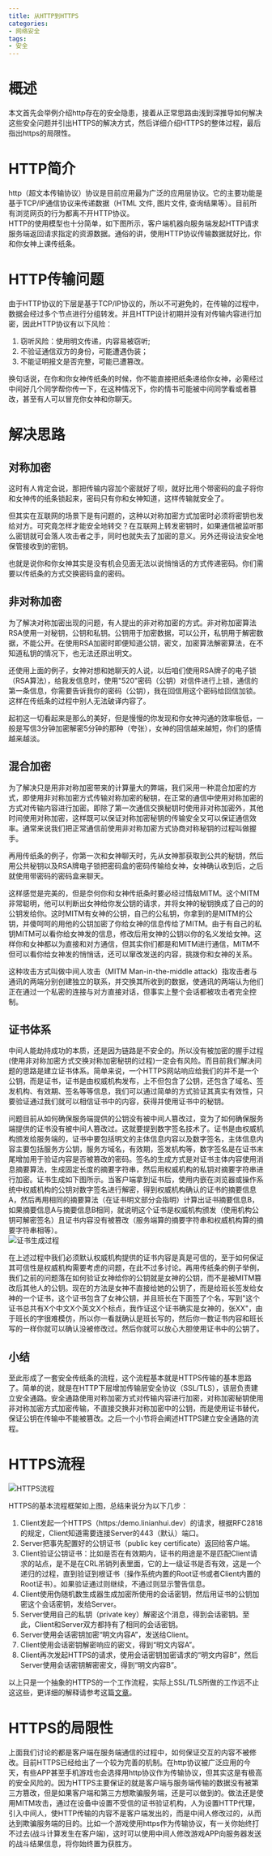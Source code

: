 ```yaml
---
title: 从HTTP到HTTPS
categories:
- 网络安全
tags:
- 安全
---
```

# 概述
本文首先会举例介绍http存在的安全隐患，接着从正常思路由浅到深推导如何解决这些安全问题并引出HTTPS的解决方式，然后详细介绍HTTPS的整体过程，最后指出https的局限性。

<!--more-->
# HTTP简介
http（超文本传输协议）协议是目前应用最为广泛的应用层协议。它的主要功能是基于TCP/IP通信协议来传递数据（HTML 文件, 图片文件, 查询结果等）。目前所有浏览网页的行为都离不开HTTP协议。  
HTTP的使用模型也十分简单，如下图所示，客户端机器向服务端发起HTTP请求服务端返回请求指定的资源数据。通俗的讲，使用HTTP协议传输数据就好比，你和你女神上课传纸条。


# HTTP传输问题
由于HTTP协议的下层是基于TCP/IP协议的，所以不可避免的，在传输的过程中，数据会经过多个节点进行分组转发。并且HTTP设计初期并没有对传输内容进行加密，因此HTTP协议有以下风险：
1. 窃听风险：使用明文传递，内容易被窃听;
2. 不验证通信双方的身份，可能遭遇伪装；
3. 不能证明报文是否完整，可能已遭篡改。

换句话说，在你和你女神传纸条的时候，你不能直接把纸条递给你女神，必需经过中间好几个同学帮你传一下，在这种情况下，你的情书可能被中间同学看或者篡改，甚至有人可以冒充你女神和你聊天。  

# 解决思路
## 对称加密
这时有人肯定会说，那把传输内容加个密就好了呗，就好比用个带密码的盒子将你和女神传的纸条锁起来，密码只有你和女神知道，这样传输就安全了。  

但其实在互联网的场景下是有问题的，这种以对称加密方式加密时必须将密钥也发给对方。可究竟怎样才能安全地转交？在互联网上转发密钥时，如果通信被监听那么密钥就可会落人攻击者之手，同时也就失去了加密的意义。另外还得设法安全地保管接收到的密钥。  

也就是说你和你女神其实是没有机会见面无法以说悄悄话的方式传递密码。你们需要以传纸条的方式交换密码盒的密码。    

## 非对称加密
为了解决对称加密出现的问题，有人提出的非对称加密的方式。非对称加密算法RSA使用一对秘钥，公钥和私钥。公钥用于加密数据，可以公开，私钥用于解密数据，不能公开。在使用RSA加密时即便知道公钥，密文，加密算法解密算法，在不知道私钥的情况下，也无法还原出明文。  

还使用上面的例子，女神对想和她聊天的人说，以后咱们使用RSA牌子的电子锁（RSA算法），给我发信息时，使用"520"密码（公钥）对信件进行上锁，通信的第一条信息，你需要告诉我你的密码（公钥），我在回信用这个密码给回信加锁。这样在传纸条的过程中别人无法破译内容了。  

起初这一切看起来是那么的美好，但是慢慢的你发现和你女神沟通的效率极低，一般是写信3分钟加密解密5分钟的那种（夸张），女神的回信越来越短，你们的感情越来越淡。  

## 混合加密
为了解决只是用非对称加密带来的计算量大的弊端，我们采用一种混合加密的方式，即使用非对称加密方式传输对称加密的秘钥，在正常的通信中使用对称加密的方式对传输内容进行加密。即除了第一次通信交换秘钥时使用非对称加密外，其他时间使用对称加密，这样既可以保证对称加密秘钥的传输安全又可以保证通信效率。通常来说我们把正常通信前使用非对称加密方式协商对称秘钥的过程叫做握手。  

再用传纸条的例子，你第一次和女神聊天时，先从女神那获取到公共的秘钥，然后用公共秘钥以及RSA牌电子锁把密码盒的密码传输给女神，女神确认收到后，之后就使用带密码的密码盒来聊天。  

这样感觉是完美的，但是奈何你和女神传纸条时要必经过情敌MITM。这个MITM非常聪明，他可以判断出女神给你发公钥的请求，并将女神的秘钥换成了自己的的公钥发给你。这时MITM有女神的公钥，自己的公私钥，你拿到的是MITM的公钥，并傻呵呵的用他的公钥加密了你给女神的信息传给了MITM。由于有自己的私钥MITM可以看你给女神发的信息，修改后用女神的公钥以你的名义发给女神。这样你和女神都以为直接和对方通信，但其实你们都是和MITM进行通信，MITM不但可以看你给女神发的悄悄话，还可以窜改发送的内容，挑拨你和女神的关系。  

这种攻击方式叫做中间人攻击（MITM Man-in-the-middle attack）指攻击者与通讯的两端分别创建独立的联系，并交换其所收到的数据，使通讯的两端认为他们正在通过一个私密的连接与对方直接对话，但事实上整个会话都被攻击者完全控制。

## 证书体系
中间人能劫持成功的本质，还是因为链路是不安全的。所以没有被加密的握手过程(使用非对称加密方式交换对称加密秘钥的过程)一定会有风险。而目前我们解决问题的思路是建立证书体系。简单来说，一个HTTPS网站响应给我们的并不是一个公钥，而是证书，证书是由权威机构发布，上不但包含了公钥，还包含了域名、签发机构、有效期、签名等等信息，我们可以通过简单的方式验证其真实有效性，只要验证通过我们就可以相信证书中的内容，获得并使用证书中的秘钥。  

问题目前从如何确保服务端提供的公钥没有被中间人篡改过，变为了如何确保服务端提供的证书没有被中间人篡改过。这就要提到数字签名技术了。证书是由权威机构颁发给服务端的，证书中要包括明文的主体信息内容以及数字签名，主体信息内容主要包括服务方公钥，服务方域名，有效期，签发机构等，数字签名是在证书末尾增加用于验证内容是否被篡改的密码。签名的生成方式是对证书主体内容使用消息摘要算法，生成固定长度的摘要字符串，然后用权威机构的私钥对摘要字符串进行加密。证书生成如下图所示。当客户端拿到证书后，使用内嵌在浏览器或操作系统中权威机构的公钥对数字签名进行解密，得到权威机构确认的证书的摘要信息A，然后再用相同的摘要算法（在证书明文部分会指明）计算出证书摘要信息B，如果摘要信息A与摘要信息B相同，就说明这个证书是权威机构颁发（使用机构公钥可解密签名）且证书内容没有被篡改（服务端算的摘要字符串和权威机构算的摘要字符串相等）。  
![证书生成过程](https://rfc2616.oss-cn-beijing.aliyuncs.com/blog/generateCRT.png)

在上述过程中我们必须默认权威机构提供的证书内容是真是可信的，至于如何保证其可信性是权威机构需要考虑的问题，在此不过多讨论。再用传纸条的例子举例，我们之前的问题落在如何验证女神给你的公钥就是女神的公钥，而不是被MITM篡改后其他人的公钥。现在的方法是女神不直接给她的公钥了，而是给班长签发给女神的一个证书，这个证书包含了女神公钥，并且班长在下面签了个名，写到"这个证书总共有X个中文X个英文X个标点，我作证这个证书确实是女神的，张XX"，由于班长的字很难模仿，所以你一看就确认是班长写的，然后你一数证书内容和班长写的一样你就可以确认没被修改过。然后你就可以放心大胆使用证书中的公钥了。  

## 小结
至此形成了一套安全传纸条的流程，这个流程基本就是HTTPS传输的基本思路了。简单的说，就是在HTTP下层增加传输层安全协议（SSL/TLS），该层负责建立安全通路。安全通路使用对称加密方式对传输内容进行加密，对称加密秘钥使用非对称加密方式加密传输，不直接交换非对称加密中的公钥，而是使用证书替代，保证公钥在传输中不能被篡改。之后一个小节将会阐述HTTPS建立安全通路的流程。

# HTTPS流程
![HTTPS流程](https://rfc2616.oss-cn-beijing.aliyuncs.com/blog/https.png)  

HTTPS的基本流程框架如上图，总结来说分为以下几步：
1. Client发起一个HTTPS（https:/demo.linianhui.dev）的请求，根据RFC2818的规定，Client知道需要连接Server的443（默认）端口。
2. Server把事先配置好的公钥证书（public key certificate）返回给客户端。
3. Client验证公钥证书：比如是否在有效期内，证书的用途是不是匹配Client请求的站点，是不是在CRL吊销列表里面，它的上一级证书是否有效，这是一个递归的过程，直到验证到根证书（操作系统内置的Root证书或者Client内置的Root证书）。如果验证通过则继续，不通过则显示警告信息。
4. Client使用伪随机数生成器生成加密所使用的会话密钥，然后用证书的公钥加密这个会话密钥，发给Server。
5. Server使用自己的私钥（private key）解密这个消息，得到会话密钥。至此，Client和Server双方都持有了相同的会话密钥。
6. Server使用会话密钥加密“明文内容A”，发送给Client。
7. Client使用会话密钥解密响应的密文，得到“明文内容A”。
8. Client再次发起HTTPS的请求，使用会话密钥加密请求的“明文内容B”，然后Server使用会话密钥解密密文，得到“明文内容B”。

以上只是一个抽象的HTTPS的一个工作流程，实际上SSL/TLS所做的工作远不止这这些，更详细的解释请参考这篇[文章](https://www.infoq.cn/article/HTTPS-Connection-Jeff-Moser/)。

# HTTPS的局限性
上面我们讨论的都是客户端在服务端通信的过程中，如何保证交互的内容不被修改。目前HTTPS已经给出了一个较为完善的机制。在http协议被广泛应用的今天，有些APP甚至手机游戏也会选择用http协议作为传输协议，但其实这是有极高的安全风险的。因为HTTPS主要保证的就是客户端与服务端传输的数据没有被第三方篡改，但是如果客户端和第三方想欺骗服务端，还是可以做到的。做法还是使用MITM攻击，通过在设备中设置不受信的证书验证机构，人为设置HTTP代理，引入中间人，使HTTP传输的内容不是客户端发出的，而是中间人修改过的，从而达到欺骗服务端的目的。比如一个游戏使用https作为传输协议，有一关你始终打不过去(战斗计算发生在客户端)，这时可以使用中间人修改游戏APP向服务器发送的战斗结果信息，将你始终置为获胜方。